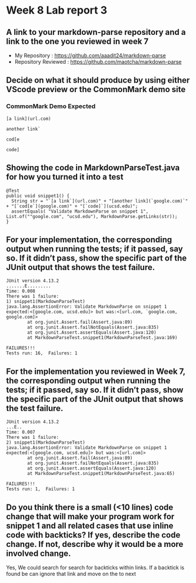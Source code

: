 # Week 8 Lab report 3

## A link to your markdown-parse repository and a link to the one you reviewed in week 7
- My Repository : https://github.com/aaadit24/markdown-parse
- Repository Reviewed : https://github.com/maotcha/markdown-parse

## Decide on what it should produce by using either VScode preview or the CommonMark demo site
### CommonMark Demo Expected

``` 
[a link](url.com)

another link`

cod[e

code] 
```

## Showing the code in MarkdownParseTest.java for how you turned it into a test

```
@Test
public void snippet1() {
  String str = "`[a link`](url.com)" + "[another link](`google.com)`" + "[`cod[e`](google.com)" + "[`code]`](ucsd.edu)";
  assertEquals( "Validate MarkdownParse on snippet 1", List.of(""google.com", "ucsd.edu"), MarkdownParse.getLinks(str));
}
```

## For your implementation, the corresponding output when running the tests; if it passed, say so. If it didn’t pass, show the specific part of the JUnit output that shows the test failure.

```
JUnit version 4.13.2
.......E.........
Time: 0.008
There was 1 failure:
1) snippet1(MarkdownParseTest)
java.lang.AssertionError: Validate MarkdownParse on snippet 1 expected:<[google.com, ucsd.edu]> but was:<[url.com, `google.com, google.com]>
        at org.junit.Assert.fail(Assert.java:89)
        at org.junit.Assert.failNotEquals(Assert.java:835)
        at org.junit.Assert.assertEquals(Assert.java:120)
        at MarkdownParseTest.snippet1(MarkdownParseTest.java:169)

FAILURES!!!
Tests run: 16,  Failures: 1
```

## For the implementation you reviewed in Week 7, the corresponding output when running the tests; if it passed, say so. If it didn’t pass, show the specific part of the JUnit output that shows the test failure.

``` 
JUnit version 4.13.2
...E..
Time: 0.007
There was 1 failure:
2) snippet1(MarkdownParseTest)
java.lang.AssertionError: Validate MarkdownParse on snippet 1 expected:<[google.com, ucsd.edu]> but was:<[url.com]>
        at org.junit.Assert.fail(Assert.java:89)
        at org.junit.Assert.failNotEquals(Assert.java:835)
        at org.junit.Assert.assertEquals(Assert.java:120)
        at MarkdownParseTest.snippet1(MarkdownParseTest.java:65)

FAILURES!!!
Tests run: 1,  Failures: 1
```

## Do you think there is a small (<10 lines) code change that will make your program work for snippet 1 and all related cases that use inline code with backticks? If yes, describe the code change. If not, describe why it would be a more involved change.

Yes, We could search for search for backticks within links. If a backtick is found be can ignore that link and move on the to next
